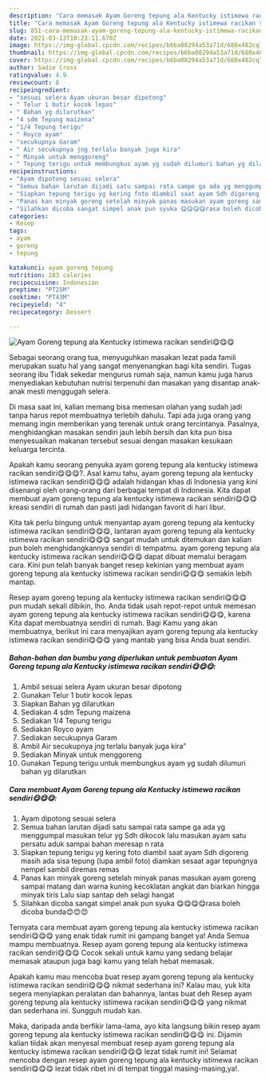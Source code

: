 ```yaml
---
description: "Cara memasak Ayam Goreng tepung ala Kentucky istimewa racikan sendiri😋😋😋 yang lezat dan Mudah Dibuat"
title: "Cara memasak Ayam Goreng tepung ala Kentucky istimewa racikan sendiri😋😋😋 yang lezat dan Mudah Dibuat"
slug: 851-cara-memasak-ayam-goreng-tepung-ala-kentucky-istimewa-racikan-sendiri-yang-lezat-dan-mudah-dibuat
date: 2021-03-13T10:23:11.670Z
image: https://img-global.cpcdn.com/recipes/b6ba08294a53a71d/680x482cq70/ayam-goreng-tepung-ala-kentucky-istimewa-racikan-sendiri😋😋😋-foto-resep-utama.jpg
thumbnail: https://img-global.cpcdn.com/recipes/b6ba08294a53a71d/680x482cq70/ayam-goreng-tepung-ala-kentucky-istimewa-racikan-sendiri😋😋😋-foto-resep-utama.jpg
cover: https://img-global.cpcdn.com/recipes/b6ba08294a53a71d/680x482cq70/ayam-goreng-tepung-ala-kentucky-istimewa-racikan-sendiri😋😋😋-foto-resep-utama.jpg
author: Sadie Cross
ratingvalue: 4.9
reviewcount: 8
recipeingredient:
- "sesuai selera Ayam ukuran besar dipotong"
- " Telur 1 butir kocok lepas"
- " Bahan yg dilarutkan"
- "4 sdm Tepung maizena"
- "1/4 Tepung terigu"
- " Royco ayam"
- "secukupnya Garam"
- " Air secukupnya jng terlalu banyak juga kira"
- " Minyak untuk menggoreng"
- " Tepung terigu untuk membungkus ayam yg sudah dilumuri bahan yg dilarutkan"
recipeinstructions:
- "Ayam dipotong sesuai selera"
- "Semua bahan larutan dijadi satu sampai rata sampe ga ada yg menggumpal masukan telur yg Sdh dikocok lalu masukan ayam satu persatu aduk sampai bahan meresap n rata"
- "Siapkan tepung terigu yg kering foto diambil saat ayam Sdh digoreng masih ada sisa tepung (lupa ambil foto) diamkan sesaat agar tepungnya nempel sambil diremas remas"
- "Panas kan minyak goreng setelah minyak panas masukan ayam goreng sampai matang dan warna kuning kecoklatan angkat dan biarkan hingga minyak tiris Lalu siap santap deh selagi hangat"
- "Silahkan dicoba sangat simpel anak pun syuka 😋😋😋😋rasa boleh dicoba bunda😊😊😊"
categories:
- Resep
tags:
- ayam
- goreng
- tepung

katakunci: ayam goreng tepung 
nutrition: 283 calories
recipecuisine: Indonesian
preptime: "PT25M"
cooktime: "PT43M"
recipeyield: "4"
recipecategory: Dessert

---
```



![Ayam Goreng tepung ala Kentucky istimewa racikan sendiri😋😋😋](https://img-global.cpcdn.com/recipes/b6ba08294a53a71d/680x482cq70/ayam-goreng-tepung-ala-kentucky-istimewa-racikan-sendiri😋😋😋-foto-resep-utama.jpg)

Sebagai seorang orang tua, menyuguhkan masakan lezat pada famili merupakan suatu hal yang sangat menyenangkan bagi kita sendiri. Tugas seorang ibu Tidak sekedar mengurus rumah saja, namun kamu juga harus menyediakan kebutuhan nutrisi terpenuhi dan masakan yang disantap anak-anak mesti menggugah selera.

Di masa  saat ini, kalian memang bisa memesan olahan yang sudah jadi tanpa harus repot membuatnya terlebih dahulu. Tapi ada juga orang yang memang ingin memberikan yang terenak untuk orang tercintanya. Pasalnya, menghidangkan masakan sendiri jauh lebih bersih dan kita pun bisa menyesuaikan makanan tersebut sesuai dengan masakan kesukaan keluarga tercinta. 



Apakah kamu seorang penyuka ayam goreng tepung ala kentucky istimewa racikan sendiri😋😋😋?. Asal kamu tahu, ayam goreng tepung ala kentucky istimewa racikan sendiri😋😋😋 adalah hidangan khas di Indonesia yang kini disenangi oleh orang-orang dari berbagai tempat di Indonesia. Kita dapat membuat ayam goreng tepung ala kentucky istimewa racikan sendiri😋😋😋 kreasi sendiri di rumah dan pasti jadi hidangan favorit di hari libur.

Kita tak perlu bingung untuk menyantap ayam goreng tepung ala kentucky istimewa racikan sendiri😋😋😋, lantaran ayam goreng tepung ala kentucky istimewa racikan sendiri😋😋😋 sangat mudah untuk ditemukan dan kalian pun boleh menghidangkannya sendiri di tempatmu. ayam goreng tepung ala kentucky istimewa racikan sendiri😋😋😋 dapat dibuat memalui beragam cara. Kini pun telah banyak banget resep kekinian yang membuat ayam goreng tepung ala kentucky istimewa racikan sendiri😋😋😋 semakin lebih mantap.

Resep ayam goreng tepung ala kentucky istimewa racikan sendiri😋😋😋 pun mudah sekali dibikin, lho. Anda tidak usah repot-repot untuk memesan ayam goreng tepung ala kentucky istimewa racikan sendiri😋😋😋, karena Kita dapat membuatnya sendiri di rumah. Bagi Kamu yang akan membuatnya, berikut ini cara menyajikan ayam goreng tepung ala kentucky istimewa racikan sendiri😋😋😋 yang mantab yang bisa Anda buat sendiri.

<!--inarticleads1-->

##### Bahan-bahan dan bumbu yang diperlukan untuk pembuatan Ayam Goreng tepung ala Kentucky istimewa racikan sendiri😋😋😋:

1. Ambil sesuai selera Ayam ukuran besar dipotong
1. Gunakan  Telur 1 butir kocok lepas
1. Siapkan  Bahan yg dilarutkan
1. Sediakan 4 sdm Tepung maizena
1. Sediakan 1/4 Tepung terigu
1. Sediakan  Royco ayam
1. Sediakan secukupnya Garam
1. Ambil  Air secukupnya jng terlalu banyak juga kira”
1. Sediakan  Minyak untuk menggoreng
1. Gunakan  Tepung terigu untuk membungkus ayam yg sudah dilumuri bahan yg dilarutkan




<!--inarticleads2-->

##### Cara membuat Ayam Goreng tepung ala Kentucky istimewa racikan sendiri😋😋😋:

1. Ayam dipotong sesuai selera
1. Semua bahan larutan dijadi satu sampai rata sampe ga ada yg menggumpal masukan telur yg Sdh dikocok lalu masukan ayam satu persatu aduk sampai bahan meresap n rata
1. Siapkan tepung terigu yg kering foto diambil saat ayam Sdh digoreng masih ada sisa tepung (lupa ambil foto) diamkan sesaat agar tepungnya nempel sambil diremas remas
1. Panas kan minyak goreng setelah minyak panas masukan ayam goreng sampai matang dan warna kuning kecoklatan angkat dan biarkan hingga minyak tiris Lalu siap santap deh selagi hangat
1. Silahkan dicoba sangat simpel anak pun syuka 😋😋😋😋rasa boleh dicoba bunda😊😊😊




Ternyata cara membuat ayam goreng tepung ala kentucky istimewa racikan sendiri😋😋😋 yang enak tidak rumit ini gampang banget ya! Anda Semua mampu membuatnya. Resep ayam goreng tepung ala kentucky istimewa racikan sendiri😋😋😋 Cocok sekali untuk kamu yang sedang belajar memasak ataupun juga bagi kamu yang telah hebat memasak.

Apakah kamu mau mencoba buat resep ayam goreng tepung ala kentucky istimewa racikan sendiri😋😋😋 nikmat sederhana ini? Kalau mau, yuk kita segera menyiapkan peralatan dan bahannya, lantas buat deh Resep ayam goreng tepung ala kentucky istimewa racikan sendiri😋😋😋 yang nikmat dan sederhana ini. Sungguh mudah kan. 

Maka, daripada anda berfikir lama-lama, ayo kita langsung bikin resep ayam goreng tepung ala kentucky istimewa racikan sendiri😋😋😋 ini. Dijamin kalian tiidak akan menyesal membuat resep ayam goreng tepung ala kentucky istimewa racikan sendiri😋😋😋 lezat tidak rumit ini! Selamat mencoba dengan resep ayam goreng tepung ala kentucky istimewa racikan sendiri😋😋😋 lezat tidak ribet ini di tempat tinggal masing-masing,ya!.

